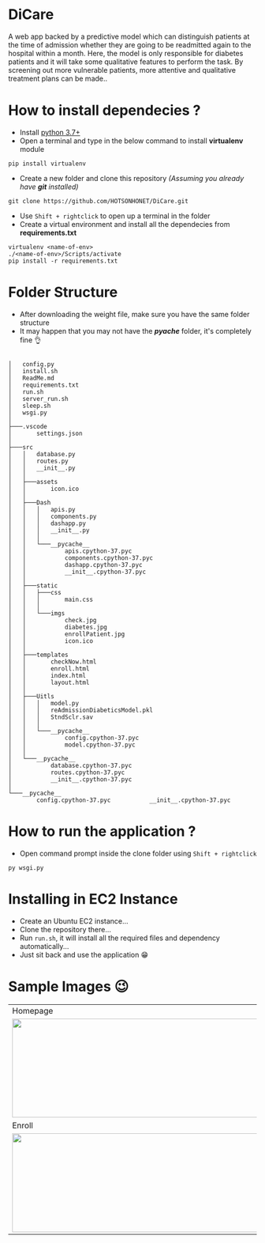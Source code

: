 # DiCare

A web app backed by a predictive model which can distinguish patients at the time of admission whether they are going to be readmitted again to the hospital within a month. Here, the model is only responsible for diabetes patients and it will take some qualitative features to perform the task. By screening out more vulnerable patients, more attentive and qualitative treatment plans can be made..


# How to install dependecies ?

* Install [python 3.7+](https://www.python.org/downloads/release/python-378/)
* Open a terminal and type in the below command to install **virtualenv** module
~~~
pip install virtualenv
~~~

* Create a new folder and clone this repository *(Assuming you already have **git** installed)*
~~~
git clone https://github.com/HOTSONHONET/DiCare.git
~~~

* Use `Shift + rightclick` to open up a terminal in the folder
* Create a virtual environment and install all the dependecies from **requirements.txt**
~~~
virtualenv <name-of-env>
./<name-of-env>/Scripts/activate
pip install -r requirements.txt
~~~


# Folder Structure
* After downloading the weight file, make sure you have the same folder structure
* It may happen that you may not have the *__pyache__* folder, it's completely fine 👌
~~~

│   config.py
│   install.sh
│   ReadMe.md
│   requirements.txt
│   run.sh
│   server_run.sh
│   sleep.sh
│   wsgi.py
│
├───.vscode
│       settings.json
│
├───src
│   │   database.py
│   │   routes.py
│   │   __init__.py
│   │
│   ├───assets
│   │       icon.ico
│   │
│   ├───Dash
│   │   │   apis.py
│   │   │   components.py
│   │   │   dashapp.py
│   │   │   __init__.py
│   │   │
│   │   └───__pycache__
│   │           apis.cpython-37.pyc
│   │           components.cpython-37.pyc
│   │           dashapp.cpython-37.pyc
│   │           __init__.cpython-37.pyc
│   │
│   ├───static
│   │   ├───css
│   │   │       main.css
│   │   │
│   │   └───imgs
│   │           check.jpg
│   │           diabetes.jpg
│   │           enrollPatient.jpg
│   │           icon.ico
│   │
│   ├───templates
│   │       checkNow.html
│   │       enroll.html
│   │       index.html
│   │       layout.html
│   │
│   ├───Uitls
│   │   │   model.py
│   │   │   reAdmissionDiabeticsModel.pkl
│   │   │   StndSclr.sav
│   │   │
│   │   └───__pycache__
│   │           config.cpython-37.pyc
│   │           model.cpython-37.pyc
│   │
│   └───__pycache__
│           database.cpython-37.pyc
│           routes.cpython-37.pyc
│           __init__.cpython-37.pyc
│
└───__pycache__
        config.cpython-37.pyc           __init__.cpython-37.pyc
~~~


# How to run the application ?
* Open command prompt inside the clone folder using `Shift + rightclick`
~~~
py wsgi.py
~~~

# Installing in EC2 Instance
* Create an Ubuntu EC2 instance... 
* Clone the repository there... 
* Run `run.sh`, it will install all the required files and dependency automatically... 
* Just sit back and use the application 😁

# Sample Images 😉
<table>
  <tr>
    <td>Homepage</td>
     <td>Readmission Check</td>
  </tr>
  <tr>
    <td><img src="https://user-images.githubusercontent.com/56304060/114261767-13eb6600-99fa-11eb-99b0-c3eda4d3e447.png" width=500 height=200></td>
    <td><img src="https://user-images.githubusercontent.com/56304060/114261769-151c9300-99fa-11eb-82a6-0ada52ea4bf9.png" width=500 height=200></td>
  </tr>
  <tr>
    <td>Enroll</td>
    <td>Dashboard</td>     
  </tr>
  <tr>
    <td><img src="https://user-images.githubusercontent.com/56304060/114261766-12ba3900-99fa-11eb-9549-da8f9cb2215d.png" width=500 height=200></td>
    <td><img src="https://user-images.githubusercontent.com/56304060/114261764-11890c00-99fa-11eb-87eb-b96f1da742d5.png" width=500 height=200></td>    
  </tr>
 </table>
